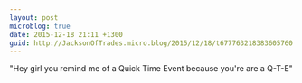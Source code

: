 ```yaml
---
layout: post
microblog: true
date: 2015-12-18 21:11 +1300
guid: http://JacksonOfTrades.micro.blog/2015/12/18/t677763218383605760.html
---
```

"Hey girl you remind me of a Quick Time Event because you're are a Q-T-E"
